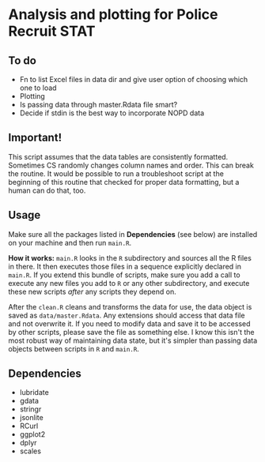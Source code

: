 # Analysis and plotting for Police Recruit STAT

## To do

 * Fn to list Excel files in data dir and give user option of choosing which one to load
 * Plotting
 * Is passing data through master.Rdata file smart?
 * Decide if stdin is the best way to incorporate NOPD data

## Important!

This script assumes that the data tables are consistently formatted. Sometimes CS randomly changes column names and order. This can break the routine. It would be possible to run a troubleshoot script at the beginning of this routine that checked for proper data formatting, but a human can do that, too.

## Usage

Make sure all the packages listed in __Dependencies__ (see below) are installed on your machine and then run `main.R`.

__How it works:__ `main.R` looks in the `R` subdirectory and sources all the R files in there. It then executes those files in a sequence explicitly declared in `main.R`. If you extend this bundle of scripts, make sure you add a call to execute any new files you add to `R` or any other subdirectory, and execute these new scripts _after_ any scripts they depend on.

After the `clean.R` cleans and transforms the data for use, the data object is saved as `data/master.Rdata`. Any extensions should access that data file and not overwrite it. If you need to modify data and save it to be accessed by other scripts, please save the file as something else. I know this isn't the most robust way of maintaining data state, but it's simpler than passing data objects between scripts in `R` and `main.R`.

## Dependencies

 * lubridate
 * gdata
 * stringr
 * jsonlite
 * RCurl
 * ggplot2
 * dplyr
 * scales
